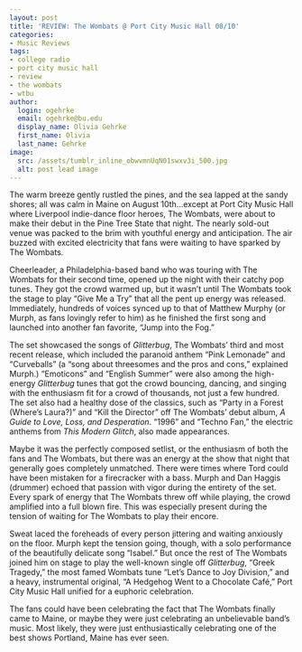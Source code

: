 ```yaml
---
layout: post
title: 'REVIEW: The Wombats @ Port City Music Hall 08/10'
categories:
- Music Reviews
tags:
- college radio
- port city music hall
- review
- the wombats
- wtbu
author:
  login: ogehrke
  email: ogehrke@bu.edu
  display_name: Olivia Gehrke
  first_name: Olivia
  last_name: Gehrke
image:
  src: /assets/tumblr_inline_obwvmnUqN01swxv3i_500.jpg
  alt: post lead image
---
```

The warm breeze gently rustled the pines, and the sea lapped at the sandy shores; all was calm in Maine on August 10th…except at Port City Music Hall where Liverpool indie-dance floor heroes, The Wombats, were about to make their debut in the Pine Tree State that night. The nearly sold-out venue was packed to the brim with youthful energy and anticipation. The air buzzed with excited electricity that fans were waiting to have sparked by The Wombats.

Cheerleader, a Philadelphia-based band who was touring with The Wombats for their second time, opened up the night with their catchy pop tunes. They got the crowd warmed up, but it wasn’t until The Wombats took the stage to play “Give Me a Try” that all the pent up energy was released. Immediately, hundreds of voices synced up to that of Matthew Murphy (or Murph, as fans lovingly refer to him) as he finished the first song and launched into another fan favorite, “Jump into the Fog.”

The set showcased the songs of _Glitterbug_, The Wombats’ third and most recent release, which included the paranoid anthem “Pink Lemonade” and “Curveballs” (a “song about threesomes and the pros and cons,” explained Murph.) “Emoticons” and “English Summer” were also among the high-energy _Glitterbug_ tunes that got the crowd bouncing, dancing, and singing with the enthusiasm fit for a crowd of thousands, not just a few hundred. The set also had a healthy dose of the classics, such as “Party in a Forest (Where’s Laura?)” and “Kill the Director” off The Wombats’ debut album, _A Guide to Love, Loss, and Desperation_. “1996” and “Techno Fan,” the electric anthems from _This Modern Glitch_, also made appearances.

Maybe it was the perfectly composed setlist, or the enthusiasm of both the fans and The Wombats, but there was an energy at the show that night that generally goes completely unmatched. There were times where Tord could have been mistaken for a firecracker with a bass. Murph and Dan Haggis (drummer) echoed that passion with vigor during the entirety of the set. Every spark of energy that The Wombats threw off while playing, the crowd amplified into a full blown fire. This was especially present during the tension of waiting for The Wombats to play their encore.

Sweat laced the foreheads of every person jittering and waiting anxiously on the floor. Murph kept the tension going, though, with a solo performance of the beautifully delicate song “Isabel.” But once the rest of The Wombats joined him on stage to play the well-known single off _Glitterbug_, “Greek Tragedy,” the most famed Wombats tune “Let’s Dance to Joy Division,” and a heavy, instrumental original, “A Hedgehog Went to a Chocolate Café,” Port City Music Hall unified for a euphoric celebration.

The fans could have been celebrating the fact that The Wombats finally came to Maine, or maybe they were just celebrating an unbelievable band’s music. Most likely, they were just enthusiastically celebrating one of the best shows Portland, Maine has ever seen.